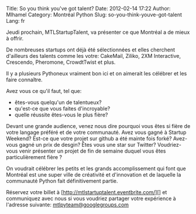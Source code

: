 Title: So you think you&#039;ve got talent?
Date: 2012-02-14 17:22
Author: Mlhamel
Category: Montréal Python
Slug: so-you-think-youve-got-talent
Lang: fr

Jeudi prochain, MTLStartupTalent, va présenter ce que Montréal a de
mieux à offrir.

</p>

De nombreuses startups ont déjà été sélectionnées et elles cherchent
d'ailleurs des talents comme les votre: CakeMail, Ziliko, 2XM
Interactive, Crescendo, Pheromone, CrowdtTwist et plus.

</p>

Il y a plusieurs Pythoneux vraiment bon ici et on aimerait les célébrer
et les faire connaître.

</p>

Avez vous ce qu'il faut, tel que:

-   êtes-vous quelqu'un de talentueux?
-   qu'est-ce que vous faites d'incroyable?
-   quelle réussite êtes-vous le plus fière?

</p>
</p>

Devant une grande audience, venez nous dire pourquoi vous êtes si fière
de votre langage préféré et de votre communauté. Avez vous gagné à
Startup Weekend? Est-ce que votre projet sur github a été mainte fois
forké? Avez-vous gagné un prix de desgin? Êtes vous une star sur
Twitter? Voudriez-vous venir présenter un projet de fin de semaine
duquel vous êtes particulièrement fière ?

</p>

On voudrait célébrer les petits et les grands accomplissement qui font
que Montréal est une super ville de créativité et d'innovation et de
laquelle la communauté Python fait définitivement partie.

</p>

Réservez votre billet à [http://mtlstartuptalent.eventbrite.com/][] et
communiquez avec nous si vous voudriez partager votre expérience à
l'adresse suivante: [mtlpyteam@googlegroups.com][]

<!--:-->

</p>

  [http://mtlstartuptalent.eventbrite.com/]: http://mtlstartuptalent.eventbrite.com/
  [mtlpyteam@googlegroups.com]: mailto:mtlpyteam@googlegroups.com
